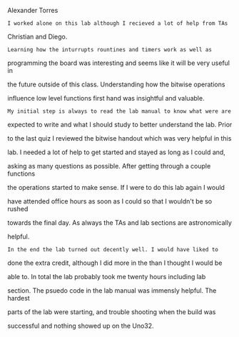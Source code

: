 Alexander Torres

	I worked alone on this lab although I recieved a lot of help from TAs

Christian and Diego.
	
	Learning how the inturrupts rountines and timers work as well as

programming the board was interesting and seems like it will be very useful in

the future outside of this class. Understanding how the bitwise operations

influence low level functions first hand was insightful and valuable.
	
	
	My initial step is always to read the lab manual to know what were are

expected to write and what I should study to better understand the lab. Prior

to the last quiz I reviewed the bitwise handout which was very helpful in this

lab. I needed a lot of help to get started and stayed as long as I could and, 

asking as many questions as possible. After getting through a couple functions

the operations started to make sense. If I were to do this lab again I would

have attended office hours as soon as I could so that I wouldn't be so rushed 

towards the final day. As always the TAs and lab sections are astronomically 

helpful.

	In the end the lab turned out decently well. I would have liked to

done the extra credit, although I did more in the than I thought I would be

able to. In total the lab probably took me twenty hours including lab

section. The psuedo code in the lab manual was immensly helpful. The hardest 

parts of the lab were starting, and trouble shooting when the build was 

successful and nothing showed up on the Uno32.

	
